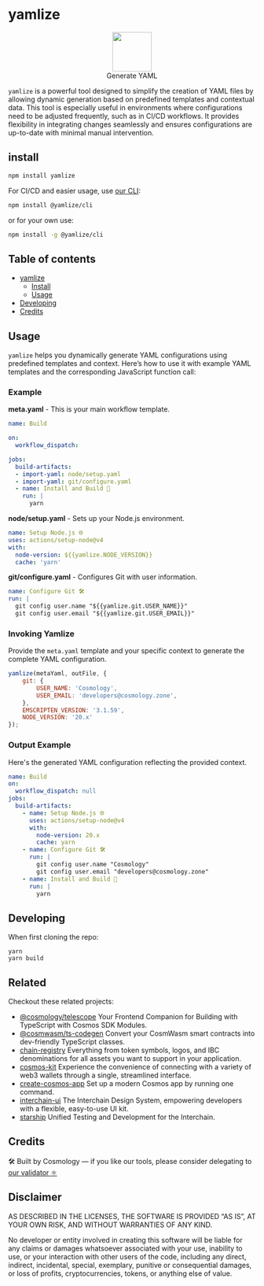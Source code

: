 # yamlize

<p align="center">
  <img src="https://user-images.githubusercontent.com/545047/188804067-28e67e5e-0214-4449-ab04-2e0c564a6885.svg" width="80"><br />
    Generate YAML
</p>

`yamlize` is a powerful tool designed to simplify the creation of YAML files by allowing dynamic generation based on predefined templates and contextual data. This tool is especially useful in environments where configurations need to be adjusted frequently, such as in CI/CD workflows. It provides flexibility in integrating changes seamlessly and ensures configurations are up-to-date with minimal manual intervention.

## install

```sh
npm install yamlize
```

For CI/CD and easier usage, use [our CLI](https://github.com/cosmology-tech/yamlize/tree/main/packages/cli):

```sh
npm install @yamlize/cli
```

or for your own use:

```sh
npm install -g @yamlize/cli
```

## Table of contents

- [yamlize](#yamlize)
  - [Install](#install)
  - [Usage](#usage)
- [Developing](#developing)
- [Credits](#credits)

## Usage

`yamlize` helps you dynamically generate YAML configurations using predefined templates and context. Here’s how to use it with example YAML templates and the corresponding JavaScript function call:

### Example 

**meta.yaml** - This is your main workflow template.

```yaml
name: Build

on:
  workflow_dispatch:

jobs:
  build-artifacts: 
  - import-yaml: node/setup.yaml
  - import-yaml: git/configure.yaml
  - name: Install and Build 🚀
    run: |
      yarn
```

**node/setup.yaml** - Sets up your Node.js environment.

```yaml
name: Setup Node.js 🌐
uses: actions/setup-node@v4
with:
  node-version: ${{yamlize.NODE_VERSION}}
  cache: 'yarn'
```

**git/configure.yaml** - Configures Git with user information.

```yaml
name: Configure Git 🛠
run: |
  git config user.name "${{yamlize.git.USER_NAME}}"
  git config user.email "${{yamlize.git.USER_EMAIL}}"
```

### Invoking Yamlize

Provide the `meta.yaml` template and your specific context to generate the complete YAML configuration.

```js
yamlize(metaYaml, outFile, {
    git: {
        USER_NAME: 'Cosmology',
        USER_EMAIL: 'developers@cosmology.zone',
    },
    EMSCRIPTEN_VERSION: '3.1.59',
    NODE_VERSION: '20.x' 
});
```

### Output Example

Here's the generated YAML configuration reflecting the provided context.

```yaml
name: Build
on:
  workflow_dispatch: null
jobs:
  build-artifacts:
    - name: Setup Node.js 🌐
      uses: actions/setup-node@v4
      with:
        node-version: 20.x
        cache: yarn
    - name: Configure Git 🛠
      run: |
        git config user.name "Cosmology"
        git config user.email "developers@cosmology.zone"
    - name: Install and Build 🚀
      run: |
        yarn
```

## Developing

When first cloning the repo:

```
yarn
yarn build
```

## Related

Checkout these related projects:

* [@cosmology/telescope](https://github.com/cosmology-tech/telescope) Your Frontend Companion for Building with TypeScript with Cosmos SDK Modules.
* [@cosmwasm/ts-codegen](https://github.com/CosmWasm/ts-codegen) Convert your CosmWasm smart contracts into dev-friendly TypeScript classes.
* [chain-registry](https://github.com/cosmology-tech/chain-registry) Everything from token symbols, logos, and IBC denominations for all assets you want to support in your application.
* [cosmos-kit](https://github.com/cosmology-tech/cosmos-kit) Experience the convenience of connecting with a variety of web3 wallets through a single, streamlined interface.
* [create-cosmos-app](https://github.com/cosmology-tech/create-cosmos-app) Set up a modern Cosmos app by running one command.
* [interchain-ui](https://github.com/cosmology-tech/interchain-ui) The Interchain Design System, empowering developers with a flexible, easy-to-use UI kit.
* [starship](https://github.com/cosmology-tech/starship) Unified Testing and Development for the Interchain.

## Credits

🛠 Built by Cosmology — if you like our tools, please consider delegating to [our validator ⚛️](https://cosmology.zone/validator)


## Disclaimer

AS DESCRIBED IN THE LICENSES, THE SOFTWARE IS PROVIDED “AS IS”, AT YOUR OWN RISK, AND WITHOUT WARRANTIES OF ANY KIND.

No developer or entity involved in creating this software will be liable for any claims or damages whatsoever associated with your use, inability to use, or your interaction with other users of the code, including any direct, indirect, incidental, special, exemplary, punitive or consequential damages, or loss of profits, cryptocurrencies, tokens, or anything else of value.
